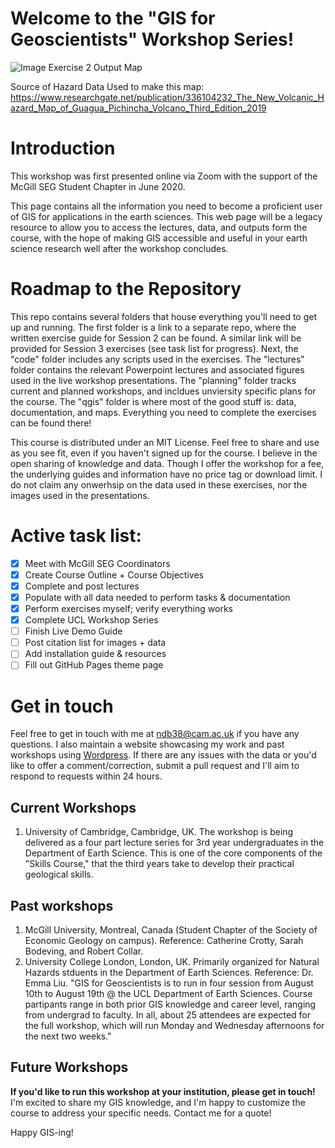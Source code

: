 # Welcome to the "GIS for Geoscientists" Workshop Series! 

![Image Exercise 2 Output Map](https://github.com/ndb38/gis-for-geoscientists/blob/master/qgis/Outputs/Figure1_HazardMap_GP.png)

Source of Hazard Data Used to make this map: https://www.researchgate.net/publication/336104232_The_New_Volcanic_Hazard_Map_of_Guagua_Pichincha_Volcano_Third_Edition_2019

# Introduction

This workshop was first presented online via Zoom with the support of the McGill SEG Student Chapter in June 2020. 

This page contains all the information you need to become a proficient user of GIS for applications in the earth sciences. This web page will be a legacy resource to allow you to access the lectures, data, and outputs form the course, with the hope of making GIS accessible and useful in your earth science research well after the workshop concludes. 

# Roadmap to the Repository

This repo contains several folders that house everything you'll need to get up and running. The first folder is a link to a separate repo, where the written exercise guide for Session 2 can be found. A similar link will be provided for Session 3 exercises (see task list for progress). Next, the "code" folder includes any scripts used in the exercises. The "lectures" folder contains the relevant Powerpoint lectures and associated figures used in the live workshop presentations. The "planning" folder tracks current and planned workshops, and incldues unviersity specific plans for the course. The "qgis" folder is where most of the good stuff is: data, documentation, and maps. Everything you need to complete the exercises can be found there!

This course is distributed under an MIT License. Feel free to share and use as you see fit, even if you haven't signed up for the course. I believe in the open sharing of knowledge and data. Though I offer the workshop for a fee, the underlying guides and information have no price tag or download limit. I do not claim any onwerhsip on the data used in these exercises, nor the images used in the presentations.

# Active task list:

- [x] Meet with McGill SEG Coordinators
- [x] Create Course Outline + Course Objectives
- [x] Complete and post lectures
- [x] Populate with all data needed to perform tasks & documentation
- [x] Perform exercises myself; verify everything works
- [x] Complete UCL Workshop Series
- [ ] Finish Live Demo Guide
- [ ] Post citation list for images + data
- [ ] Add installation guide & resources
- [ ] Fill out GitHub Pages theme page

# Get in touch

Feel free to get in touch with me at ndb38@cam.ac.uk if you have any questions. I also maintain a website showcasing my work and past workshops using [Wordpress](https://volcannick.com). If there are any issues with the data or you'd like to offer a comment/correction, submit a pull request and I'll aim to respond to requests within 24 hours.

## Current Workshops

1. University of Cambridge, Cambridge, UK. The workshop is being delivered as a four part lecture series for 3rd year undergraduates in the Department of Earth Science. This is one of the core components of the "Skills Course," that the third years take to develop their practical geological skills.  

## Past workshops

1. McGill University, Montreal, Canada (Student Chapter of the Society of Economic Geology on campus). Reference: Catherine Crotty, Sarah Bodeving, and Robert Collar.
2. University College London, London, UK. Primarily organized for Natural Hazards stduents in the Department of Earth Sciences. Reference: Dr. Emma Liu.
"GIS for Geoscientists is to run in four session from August 10th to August 19th @ the UCL Department of Earth Sciences. Course partipants range in both prior GIS knowledge and career level, ranging from undergrad to faculty. In all, about 25 attendees are expected for the full workshop, which will run Monday and Wednesday afternoons for the next two weeks."

## Future Workshops

**If you'd like to run this workshop at your institution, please get in touch!** I'm excited to share my GIS knowledge, and I'm happy to customize the course to address your specific needs. Contact me for a quote!

Happy GIS-ing!
